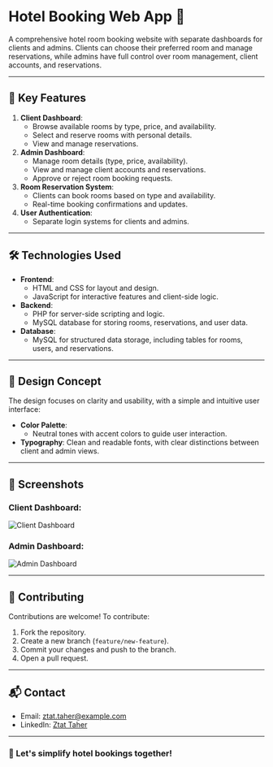# Hotel Booking Web App 🏨

A comprehensive hotel room booking website with separate dashboards for clients and admins. Clients can choose their preferred room and manage reservations, while admins have full control over room management, client accounts, and reservations.

---

## 🌟 **Key Features**
1. **Client Dashboard**:
   - Browse available rooms by type, price, and availability.
   - Select and reserve rooms with personal details.
   - View and manage reservations.
2. **Admin Dashboard**:
   - Manage room details (type, price, availability).
   - View and manage client accounts and reservations.
   - Approve or reject room booking requests.
3. **Room Reservation System**:
   - Clients can book rooms based on type and availability.
   - Real-time booking confirmations and updates.
4. **User Authentication**:
   - Separate login systems for clients and admins.

---

## 🛠️ **Technologies Used**
- **Frontend**:  
  - HTML and CSS for layout and design.  
  - JavaScript for interactive features and client-side logic.  
- **Backend**:  
  - PHP for server-side scripting and logic.  
  - MySQL database for storing rooms, reservations, and user data.  
- **Database**:  
  - MySQL for structured data storage, including tables for rooms, users, and reservations.

---

## 🎨 **Design Concept**
The design focuses on clarity and usability, with a simple and intuitive user interface:
- **Color Palette**:  
  - Neutral tones with accent colors to guide user interaction.  
- **Typography**: Clean and readable fonts, with clear distinctions between client and admin views.

---

## 📸 **Screenshots**
### Client Dashboard:
![Client Dashboard](https://via.placeholder.com/800x400)  

### Admin Dashboard:
![Admin Dashboard](https://via.placeholder.com/800x400)

---

## 🤝 **Contributing**
Contributions are welcome! To contribute:
1. Fork the repository.
2. Create a new branch (`feature/new-feature`).
3. Commit your changes and push to the branch.
4. Open a pull request.

---

## 📬 **Contact**
- Email: ztat.taher@example.com
- LinkedIn: [Ztat Taher](https://www.linkedin.com/in/ztat-taher/)

---

### 🚀 Let's simplify hotel bookings together!
